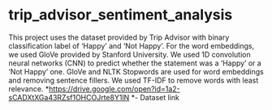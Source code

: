# trip_advisor_sentiment_analysis
This project uses the dataset provided by Trip Advisor with binary classification label of ‘Happy’ and ‘Not Happy’. For the word embeddings, we used GloVe provided by Stanford University. We used 1D convolution neural networks (CNN) to predict whether the statement was a ‘Happy’ or a ‘Not Happy’ one. GloVe and NLTK Stopwords are used for word embeddings and removing sentence fillers. We used TF-IDF to remove words with least relevance.
*https://drive.google.com/open?id=1a2-sCADXtXGa43RZsf1OHCOJrte8Y1lN *- Dataset link
